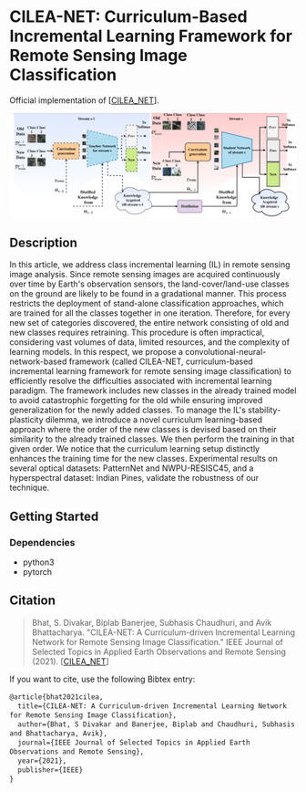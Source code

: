 # CILEA-NET: Curriculum-Based Incremental Learning Framework for Remote Sensing Image Classification

Official implementation of [[CILEA_NET](https://ieeexplore.ieee.org/abstract/document/9442875)].


<p align='center'>
    <img src="cilea-readme.png", width="700">
</p>


## Description


In this article, we address class incremental learning (IL) in remote sensing image analysis. Since remote sensing images are acquired continuously over time by Earth's observation sensors, the land-cover/land-use classes on the ground are likely to be found in a gradational manner. This process restricts the deployment of stand-alone classification approaches, which are trained for all the classes together in one iteration. Therefore, for every new set of categories discovered, the entire network consisting of old and new classes requires retraining. This procedure is often impractical, considering vast volumes of data, limited resources, and the complexity of learning models. In this respect, we propose a convolutional-neural-network-based framework (called CILEA-NET, curriculum-based incremental learning framework for remote sensing image classification) to efficiently resolve the difficulties associated with incremental learning paradigm. The framework includes new classes in the already trained model to avoid catastrophic forgetting for the old while ensuring improved generalization for the newly added classes. To manage the IL's stability-plasticity dilemma, we introduce a novel curriculum learning-based approach where the order of the new classes is devised based on their similarity to the already trained classes. We then perform the training in that given order. We notice that the curriculum learning setup distinctly enhances the training time for the new classes. Experimental results on several optical datasets: PatternNet and NWPU-RESISC45, and a hyperspectral dataset: Indian Pines, validate the robustness of our technique.
## Getting Started

### Dependencies

* python3
* pytorch

<!--### Executing program

* To run the main 
* Step-by-step bullets
```
code blocks for commands
```-->


## Citation
> Bhat, S. Divakar, Biplab Banerjee, Subhasis Chaudhuri, and Avik Bhattacharya. "CILEA-NET: A Curriculum-driven Incremental Learning Network for Remote Sensing Image Classification." IEEE Journal of Selected Topics in Applied Earth Observations and Remote Sensing (2021). [[CILEA_NET](https://ieeexplore.ieee.org/abstract/document/9442875)]

If you want to cite, use the following Bibtex entry:
```
@article{bhat2021cilea,
  title={CILEA-NET: A Curriculum-driven Incremental Learning Network for Remote Sensing Image Classification},
  author={Bhat, S Divakar and Banerjee, Biplab and Chaudhuri, Subhasis and Bhattacharya, Avik},
  journal={IEEE Journal of Selected Topics in Applied Earth Observations and Remote Sensing},
  year={2021},
  publisher={IEEE}
}
```
